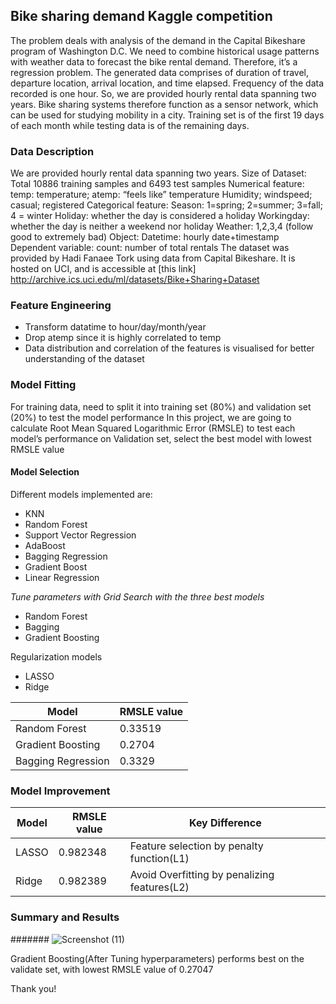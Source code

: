 ## Bike sharing demand Kaggle competition

The problem deals with analysis of the demand in the Capital Bikeshare program of Washington D.C. We need to combine historical usage patterns with weather data to forecast the bike rental demand. Therefore, it’s a regression problem.
The generated data comprises of duration of travel, departure location, arrival location, and time elapsed. Frequency of the data recorded is one hour. So, we are provided hourly rental data spanning two years. 
Bike sharing systems therefore function as a sensor network, which can be used for studying mobility in a city.
Training set is of the first 19 days of each month while testing data is of the remaining days.

### Data Description
We are provided hourly rental data spanning two years.
Size of Dataset:
Total 10886 training samples and 6493 test samples
Numerical feature: 
temp: temperature; 	atemp: “feels like” temperature
Humidity; windspeed; casual; registered
Categorical feature:
Season: 1=spring; 2=summer; 3=fall; 4 = winter
Holiday: whether the day is considered a holiday
Workingday: whether the day is neither a weekend nor holiday
Weather: 1,2,3,4 (follow good to extremely bad)
Object: Datetime: hourly date+timestamp
Dependent variable: count: number of total rentals
The dataset was provided by Hadi Fanaee Tork using data from Capital Bikeshare. It is hosted on UCI, and is accessible at [this link] http://archive.ics.uci.edu/ml/datasets/Bike+Sharing+Dataset

### Feature Engineering

* Transform datatime to hour/day/month/year
* Drop atemp since it is highly correlated to temp
* Data distribution and correlation of the features is visualised for better understanding of the dataset


### Model Fitting

For training data, need to split it into training set (80%) and validation set (20%) to test the model performance
In this project, we are going to calculate Root Mean Squared Logarithmic Error (RMSLE) to test each model’s performance on Validation set, select the best model with lowest RMSLE value

#### Model Selection

Different models implemented are:
* KNN                                                
* Random Forest
* Support Vector Regression
* AdaBoost
* Bagging Regression
* Gradient Boost
* Linear Regression 

*Tune parameters with Grid Search with the three best models*
* Random Forest
* Bagging
* Gradient Boosting

Regularization models
* LASSO
* Ridge

Model | RMSLE value 
------------ | -------------
Random Forest | 0.33519
Gradient Boosting | 0.2704
Bagging Regression | 0.3329

### Model Improvement

Model | RMSLE value | Key Difference
------------ | ------------- | -------------
LASSO | 0.982348 | Feature selection by penalty function(L1)
Ridge | 0.982389 | Avoid Overfitting by penalizing features(L2)

### Summary and Results

####### ![Screenshot (11)](https://user-images.githubusercontent.com/60587239/81622706-c0befc80-93bf-11ea-8ffc-e17b67a1bb55.png)

Gradient Boosting(After Tuning hyperparameters) performs best on the validate set, with lowest RMSLE value of 0.27047

Thank you!

